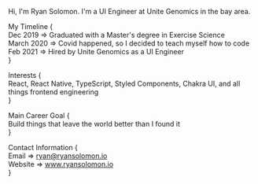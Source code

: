 Hi, I'm Ryan Solomon. I'm a UI Engineer at Unite Genomics in the bay area. 

My Timeline {
<br>
Dec 2019 => Graduated with a Master's degree in Exercise Science
<br>
March 2020 => Covid happened, so I decided to teach myself how to code
<br>
Feb 2021 => Hired by Unite Genomics as a UI Engineer
<br>
}

Interests {
<br>
React, React Native, TypeScript, Styled Components, Chakra UI, and all things frontend engineering
<br>
}

Main Career Goal {
<br>
Build things that leave the world better than I found it
<br>
}

Contact Information {
<br>
Email => ryan@ryansolomon.io
<br>
Website => www.ryansolomon.io
<br>
}

<!---
Ryan-Solomon/Ryan-Solomon is a ✨ special ✨ repository because its `README.md` (this file) appears on your GitHub profile.
You can click the Preview link to take a look at your changes.
--->

